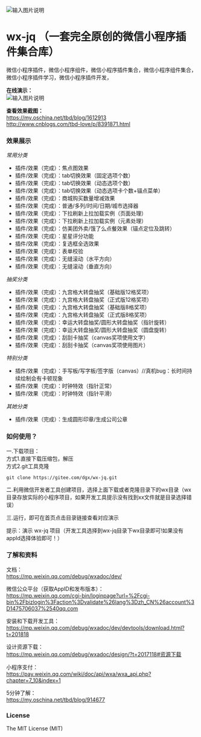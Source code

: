 ![输入图片说明](https://gitee.com/uploads/images/2018/0126/131739_98b60799_385401.png "logo.png")   

# wx-jq  （一套完全原创的微信小程序插件集合库） 

微信小程序插件，微信小程序组件，微信小程序插件集合，微信小程序组件集合，微信小程序插件学习，微信小程序插件开发，  

 **在线演示：**    
![输入图片说明](https://gitee.com/uploads/images/2018/0128/100347_1cf05a5b_385401.jpeg "qrcode.jpg")  

 **查看效果截图：**    
https://my.oschina.net/tbd/blog/1612913  
http://www.cnblogs.com/tbd-love/p/8391871.html   


### 效果展示
 _常用分类_ 
- 插件/效果（完成）：焦点图效果
- 插件/效果（完成）：tab切换效果（固定选项个数）  
- 插件/效果（完成）：tab切换效果（动态选项个数）   
- 插件/效果（完成）：tab切换效果（动态选项卡个数+锚点菜单）  
- 插件/效果（完成）：商城购买数量增减效果  
- 插件/效果（完成）：普通/多列/时间/日期/城市选择器   
- 插件/效果（完成）：下拉刷新上拉加载实例（页面处理）  
- 插件/效果（完成）：下拉刷新上拉加载实例（元素处理）  
- 插件/效果（完成）：仿美团外卖/饿了么点餐效果（锚点定位及跳转）  
- 插件/效果（完成）：星星评分功能   
- 插件/效果（完成）：复选框全选效果   
- 插件/效果（完成）：表单校验   
- 插件/效果（完成）：无缝滚动（水平方向）   
- 插件/效果（完成）：无缝滚动（垂直方向）   

 _抽奖分类_ 
- 插件/效果（完成）：九宫格大转盘抽奖（基础版12格奖项）
- 插件/效果（完成）：九宫格大转盘抽奖（正式版12格奖项）
- 插件/效果（完成）：九宫格大转盘抽奖（基础版8格奖项）
- 插件/效果（完成）：九宫格大转盘抽奖（正式版8格奖项）
- 插件/效果（完成）：幸运大转盘抽奖/圆形大转盘抽奖（指针旋转）
- 插件/效果（完成）：幸运大转盘抽奖/圆形大转盘抽奖（圆盘旋转）
- 插件/效果（完成）：刮刮卡抽奖（canvas奖项使用文字）  
- 插件/效果（完成）：刮刮卡抽奖（canvas奖项使用图片）   

 _特别分类_
- 插件/效果（完成）：手写板/写字板/签字版（canvas）//真机bug：长时间持续绘制会有卡顿现象   
- 插件/效果（完成）：时钟特效（指针正常）     
- 插件/效果（完成）：时钟特效（指针平滑）     

 _其她分类_ 
- 插件/效果（完成）：生成圆形印章/生成公司公章   
 
 
### 如何使用？
一.下载项目：  
方式1.直接下载压缩包，解压   
方式2.git工具克隆  
```
git clone https://gitee.com/dgx/wx-jq.git  
```

二.利用微信开发者工具创建项目，选择上面下载或者克隆目录下的wx目录（wx目录存放实际的小程序项目，如果开发工具提示没有找到xx文件就是目录选择错误）     

三.运行，即可在首页点击目录链接查看对应演示   

提示：演示 wx-jq 项目（开发工具选择到wx-jq目录下wx目录即可!如果没有appId选择体验即可！）    


### 了解和资料
文档：  
https://mp.weixin.qq.com/debug/wxadoc/dev/  

微信公众平台（获取AppID和发布版本）：  
https://mp.weixin.qq.com/cgi-bin/loginpage?url=%2Fcgi-bin%2Fbizlogin%3Faction%3Dvalidate%26lang%3Dzh_CN%26account%3D1475706037%2540qq.com   

安装和下载开发工具：  
https://mp.weixin.qq.com/debug/wxadoc/dev/devtools/download.html?t=201818   

设计资源下载：   
https://mp.weixin.qq.com/debug/wxadoc/design/?t=2017118#资源下载

小程序支付：  
https://pay.weixin.qq.com/wiki/doc/api/wxa/wxa_api.php?chapter=7_10&index=1  

5分钟了解：  
https://my.oschina.net/tbd/blog/914677
  

### License   
The MIT License (MIT)   
